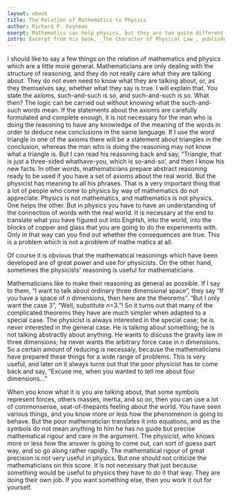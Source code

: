 ```yaml
---
layout: ebook
title: The Relation of Mathematics to Physics
author: Richard P. Feynman
exerpt: Mathematics can help physics, but they are two quite different activities.
intro: Excerpt from his book, _The Character of Physical Law_, published in 1965.
---
```



I should like to say a few things on the relation of mathematics and physics which are a little more general. 
Mathematicians are only dealing with the structure of reasoning, and they do not really care what they are talking about. 
They do not even need to know what they are talking about, or, as they themselves say, whether what they say is true. 
I will explain that. 
You state the axioms, such-and-such is so, and such-and-such is so. 
What then? 
The logic can be carried out without knowing what the such-and-such words mean. 
If the statements about the axioms are carefully formulated and complete enough, it is not necessary for the man who is doing the reasoning to have any knowledge of the meaning of the words in order to deduce new conclusions in the same language. 
If I use the word triangle in one of the axioms there will be a statement about triangles in the conclusion, whereas the man who is doing the reasoning may not know what a triangle is. 
But I can read his reasoning back and say, &ldquo;Triangle, that is just a three-sided whathave-you, which is so-and-so&rsquo;, and then I know his new facts. 
In other words, mathematicians prepare abstract reasoning ready to be used if you have a set of axioms about the real world. 
But the physicist has meaning to all his phrases. 
That is a very important thing that a lot of people who come to physics by way of mathematics do not appreciate. 
Physics is not mathematics, and mathematics is not physics. 
One helps the other. 
But in physics you have to have an understanding of the connection of words with the real world. 
It is necessary at the end to translate what you have figured out into EngHsh, into the world, into the blocks of copper and glass that you are going to do the experiments with. 
Only in that way can you find out whether the consequences are true. 
This is a problem which is not a problem of mathe matics at all.

Of course it is obvious that the mathematical reasonings which have been developed are of great power and use for physicists. 
On the other hand, sometimes the physicists' reasoning is useful for mathematicians. 

Mathematicians like to make their reasoning as general as possible. 
If I say to them, &ldquo;I want to talk about ordinary three dimensional space&rdquo;,
    they say &ldquo;If you have a space of _n_ dimensions, then here are the theorems&rdquo;. 
&ldquo;But I only want the case 3&rdquo;,
    &ldquo;Well, substitute _n_=3.&rdquo;!
So it turns out that many of the complicated theorems they have are much simpler when adapted to a special case. 
The physicist is always interested in the special case; he is never interested in the general case. 
He is talking about something; he is not talking abstractly about anything. 
He wants to discuss the gravity law in three dimensions; he never wants the arbitrary force case in _n_ dimensions. So a certain amount of reducing is necessaiy, because the mathematicians have prepared these things for a wide range of problems. This is very useful, and later on it always turns out that the poor physicist has to come back and say,
    &ldquo;Excuse me, when you wanted to tell me about four dimensions&hellip;&rdquo; 

When you know what it is you are talking about, that some symbols represent forces, others masses, inertia, and so on, then you can use a lot of commonsense, seat-of-thepants feeling about the world. 
You have seen various things, and you know more or less how the phenomenon is going to behave. 
But the poor mathematician translates it into equations, and as the symbols do not mean anything to him he has no guide but precise mathematical rigour and care in the argument. 
The physicist, who knows more or less how the answer is going to come out, can sort of guess part way, and so go along rather rapidly. 
The mathematical rigour of great precision is not very useful in physics. 
But one should not criticize the mathematicians on this score. 
It is not necessary that just because something would be useful to physics they have to do it that way. 
They are doing their own job. 
If you want something else, then you work it out for yourself.


